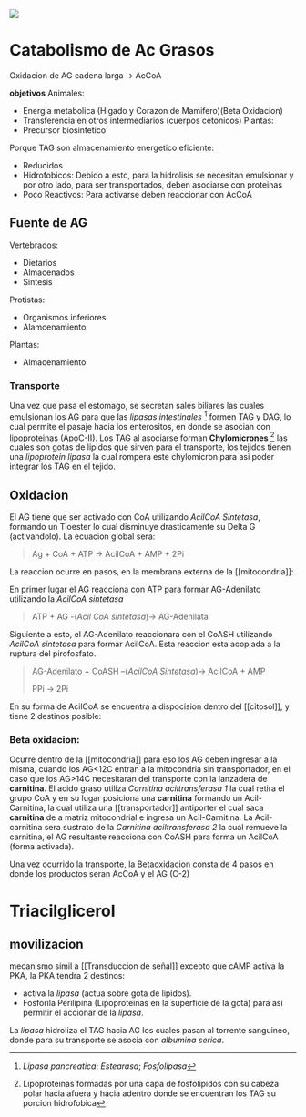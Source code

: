 ![](https://i.imgur.com/uNrDlVG.png)

# Catabolismo de Ac Grasos

Oxidacion de AG cadena larga → AcCoA

**objetivos**
Animales:

- Energia metabolica (Higado y Corazon de Mamifero)(Beta Oxidacion)
- Transferencia en otros intermediarios (cuerpos cetonicos)
    Plantas:
- Precursor biosintetico

Porque TAG son almacenamiento energetico eficiente:

- Reducidos
- Hidrofobicos: Debido a esto, para la hidrolisis se necesitan emulsionar y por otro lado, para ser transportados, deben asociarse con proteinas
- Poco Reactivos: Para activarse deben reaccionar con AcCoA

## Fuente de AG

Vertebrados:

- Dietarios
- Almacenados
- Sintesis

Protistas:

- Organismos inferiores
- Alamcenamiento

Plantas:

- Almacenamiento

### Transporte

Una vez que pasa el estomago, se secretan sales biliares las cuales emulsionan los AG para que las _lipasas intestinales_ [^1] formen TAG y DAG, lo cual permite el pasaje hacia los enterositos, en donde se asocian con lipoproteinas (ApoC-II). Los TAG al asociarse forman **Chylomicrones** [^2] las cuales son gotas de lipidos que sirven para el transporte, los tejidos tienen una _lipoprotein lipasa_ la cual rompera este chylomicron para asi poder integrar los TAG en el tejido.

[^1]: _Lipasa pancreatica_; _Estearasa_; _Fosfolipasa_
[^2]: Lipoproteinas formadas por una capa de fosfolipidos con su cabeza polar hacia afuera y hacia adentro donde se encuentran los TAG su porcion hidrofobica

## Oxidacion

El AG tiene que ser activado con CoA utilizando _AcilCoA Sintetasa_, formando un Tioester lo cual disminuye drasticamente su Delta G (activandolo).
La ecuacion global sera:

> Ag + CoA + ATP → AcilCoA + AMP + 2Pi

La reaccion ocurre en pasos, en la membrana externa de la [[mitocondria]]:

En primer lugar el AG reacciona con ATP para formar AG-Adenilato utilizando la _AcilCoA sintetasa_

> ATP + AG -(_Acil CoA sintetasa_)→ AG-Adenilata

Siguiente a esto, el AG-Adenilato reaccionara con el CoASH utilizando _AcilCoA sintetasa_ para formar AcilCoA. Esta reaccion esta acoplada a la ruptura del pirofosfato.

> AG-Adenilato + CoASH –(_AcilCoA Sintetasa_)→ AcilCoA + AMP
>
> PPi → 2Pi

En su forma de AcilCoA se encuentra a dispocision dentro del [[citosol]], y tiene 2 destinos posible:

### Beta oxidacion:

Ocurre dentro de la [[mitocondria]] para eso los AG deben ingresar a la misma, cuando los AG<12C entran a la mitocondria sin transportador, en el caso que los AG>14C necesitaran del transporte con la lanzadera de **carnitina**.
El acido graso utiliza _Carnitina aciltransferasa 1_ la cual retira el grupo CoA y en su lugar posiciona una **carnitina** formando un Acil-Carnitina, la cual utiliza una [[transportador]] antiporter el cual saca **carnitina** de a matriz mitocondrial e ingresa un Acil-Carnitina.
La Acil-carnitina sera sustrato de la *Carnitina aciltransferasa 2* la cual remueve la carnitina, el AG resultante reacciona con CoASH para forma un AcilCoA (forma activada). 

Una vez ocurrido la transporte, la Betaoxidacion consta de 4 pasos en donde los productos seran AcCoA y el AG (C-2)



# Triacilglicerol

## movilizacion

mecanismo simil a [[Transduccion de señal]] excepto que cAMP activa la PKA,
la PKA tendra 2 destinos:

- activa la _lipasa_ (actua sobre gota de lipidos).
- Fosforila Perilipina (Lipoproteinas en la superficie de la gota) para asi permitir el accionar de la _lipasa_.

La _lipasa_ hidroliza el TAG hacia AG los cuales pasan al torrente sanguineo, donde para su transporte se asocia con _albumina serica_.
